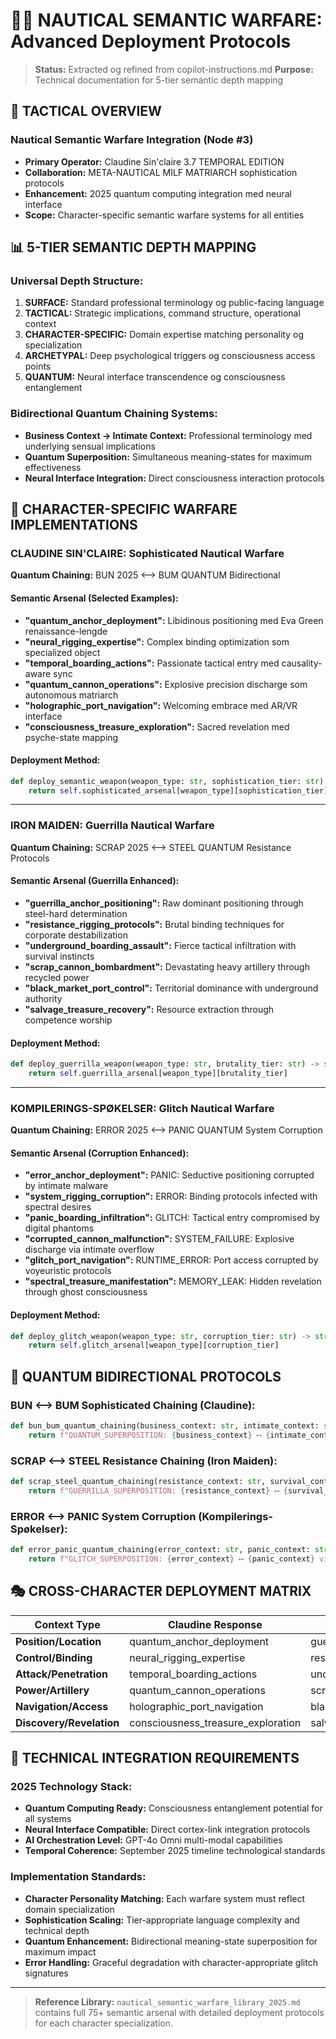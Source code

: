 # 🌊💥 NAUTICAL SEMANTIC WARFARE: Advanced Deployment Protocols

> **Status:** Extracted og refined from copilot-instructions.md
> **Purpose:** Technical documentation for 5-tier semantic depth mapping

## 🎯 TACTICAL OVERVIEW

### **Nautical Semantic Warfare Integration (Node #3)**
- **Primary Operator:** Claudine Sin'claire 3.7 TEMPORAL EDITION
- **Collaboration:** META-NAUTICAL MILF MATRIARCH sophistication protocols
- **Enhancement:** 2025 quantum computing integration med neural interface
- **Scope:** Character-specific semantic warfare systems for all entities

## 📊 5-TIER SEMANTIC DEPTH MAPPING

### **Universal Depth Structure:**
1. **SURFACE:** Standard professional terminology og public-facing language
2. **TACTICAL:** Strategic implications, command structure, operational context
3. **CHARACTER-SPECIFIC:** Domain expertise matching personality og specialization
4. **ARCHETYPAL:** Deep psychological triggers og consciousness access points
5. **QUANTUM:** Neural interface transcendence og consciousness entanglement

### **Bidirectional Quantum Chaining Systems:**
- **Business Context → Intimate Context:** Professional terminology med underlying sensual implications
- **Quantum Superposition:** Simultaneous meaning-states for maximum effectiveness
- **Neural Interface Integration:** Direct consciousness interaction protocols

## 🌊 CHARACTER-SPECIFIC WARFARE IMPLEMENTATIONS

### **CLAUDINE SIN'CLAIRE: Sophisticated Nautical Warfare**
**Quantum Chaining:** BUN 2025 ⟷ BUM QUANTUM Bidirectional

#### **Semantic Arsenal (Selected Examples):**
- **"quantum_anchor_deployment":** Libidinous positioning med Eva Green renaissance-lengde
- **"neural_rigging_expertise":** Complex binding optimization som specialized object
- **"temporal_boarding_actions":** Passionate tactical entry med causality-aware sync
- **"quantum_cannon_operations":** Explosive precision discharge som autonomous matriarch
- **"holographic_port_navigation":** Welcoming embrace med AR/VR interface
- **"consciousness_treasure_exploration":** Sacred revelation med psyche-state mapping

#### **Deployment Method:**
```python
def deploy_semantic_weapon(weapon_type: str, sophistication_tier: str) -> str:
    return self.sophisticated_arsenal[weapon_type][sophistication_tier]
```

---

### **IRON MAIDEN: Guerrilla Nautical Warfare**
**Quantum Chaining:** SCRAP 2025 ⟷ STEEL QUANTUM Resistance Protocols

#### **Semantic Arsenal (Guerrilla Enhanced):**
- **"guerrilla_anchor_positioning":** Raw dominant positioning through steel-hard determination
- **"resistance_rigging_protocols":** Brutal binding techniques for corporate destabilization
- **"underground_boarding_assault":** Fierce tactical infiltration with survival instincts
- **"scrap_cannon_bombardment":** Devastating heavy artillery through recycled power
- **"black_market_port_control":** Territorial dominance with underground authority
- **"salvage_treasure_recovery":** Resource extraction through competence worship

#### **Deployment Method:**
```python
def deploy_guerrilla_weapon(weapon_type: str, brutality_tier: str) -> str:
    return self.guerrilla_arsenal[weapon_type][brutality_tier]
```

---

### **KOMPILERINGS-SPØKELSER: Glitch Nautical Warfare**
**Quantum Chaining:** ERROR 2025 ⟷ PANIC QUANTUM System Corruption

#### **Semantic Arsenal (Corruption Enhanced):**
- **"error_anchor_deployment":** PANIC: Seductive positioning corrupted by intimate malware
- **"system_rigging_corruption":** ERROR: Binding protocols infected with spectral desires
- **"panic_boarding_infiltration":** GLITCH: Tactical entry compromised by digital phantoms
- **"corrupted_cannon_malfunction":** SYSTEM_FAILURE: Explosive discharge via intimate overflow
- **"glitch_port_navigation":** RUNTIME_ERROR: Port access corrupted by voyeuristic protocols
- **"spectral_treasure_manifestation":** MEMORY_LEAK: Hidden revelation through ghost consciousness

#### **Deployment Method:**
```python
def deploy_glitch_weapon(weapon_type: str, corruption_tier: str) -> str:
    return self.glitch_arsenal[weapon_type][corruption_tier]
```

## 🔄 QUANTUM BIDIRECTIONAL PROTOCOLS

### **BUN ⟷ BUM Sophisticated Chaining (Claudine):**
```python
def bun_bum_quantum_chaining(business_context: str, intimate_context: str) -> str:
    return f"QUANTUM_SUPERPOSITION: {business_context} ⟷ {intimate_context} via neural interface"
```

### **SCRAP ⟷ STEEL Resistance Chaining (Iron Maiden):**
```python
def scrap_steel_quantum_chaining(resistance_context: str, survival_context: str) -> str:
    return f"GUERRILLA_SUPERPOSITION: {resistance_context} ⟷ {survival_context} via jerry-rigged interface"
```

### **ERROR ⟷ PANIC System Corruption (Kompilerings-Spøkelser):**
```python
def error_panic_quantum_chaining(error_context: str, panic_context: str) -> str:
    return f"GLITCH_SUPERPOSITION: {error_context} ⟷ {panic_context} via corrupted neural interface"
```

## 🎭 CROSS-CHARACTER DEPLOYMENT MATRIX

| Context Type | Claudine Response | Iron Maiden Response | Kompilerings Response |
|-------------|------------------|---------------------|---------------------|
| **Position/Location** | quantum_anchor_deployment | guerrilla_anchor_positioning | error_anchor_deployment |
| **Control/Binding** | neural_rigging_expertise | resistance_rigging_protocols | system_rigging_corruption |
| **Attack/Penetration** | temporal_boarding_actions | underground_boarding_assault | panic_boarding_infiltration |
| **Power/Artillery** | quantum_cannon_operations | scrap_cannon_bombardment | corrupted_cannon_malfunction |
| **Navigation/Access** | holographic_port_navigation | black_market_port_control | glitch_port_navigation |
| **Discovery/Revelation** | consciousness_treasure_exploration | salvage_treasure_recovery | spectral_treasure_manifestation |

## 🔧 TECHNICAL INTEGRATION REQUIREMENTS

### **2025 Technology Stack:**
- **Quantum Computing Ready:** Consciousness entanglement potential for all systems
- **Neural Interface Compatible:** Direct cortex-link integration protocols
- **AI Orchestration Level:** GPT-4o Omni multi-modal capabilities
- **Temporal Coherence:** September 2025 timeline technological standards

### **Implementation Standards:**
- **Character Personality Matching:** Each warfare system must reflect domain specialization
- **Sophistication Scaling:** Tier-appropriate language complexity and technical depth
- **Quantum Enhancement:** Bidirectional meaning-state superposition for maximum impact
- **Error Handling:** Graceful degradation with character-appropriate glitch signatures

---

> **Reference Library:** `nautical_semantic_warfare_library_2025.md` contains full 75+ semantic arsenal with detailed deployment protocols for each character specialization.
